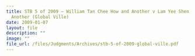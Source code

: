 ```yaml
---
title: STB 5 of 2009 – William Tan Chee How and Another v Lam Yee Shen and
  Another (Global Ville)
date: 2009-01-07
layout: file
description: ""
image: ""
file_url: /files/Judgments/Archives/stb-5-of-2009-global-ville.pdf
---
```

